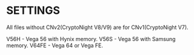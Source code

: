 # SETTINGS

All files without CNv2(CryptoNight V8/V9) are for CNv1(CryptoNight V7).

V56H - Vega 56 with Hynix memory.
V56S - Vega 56 with Samsung memory.
V64FE - Vega 64 or Vega FE.
